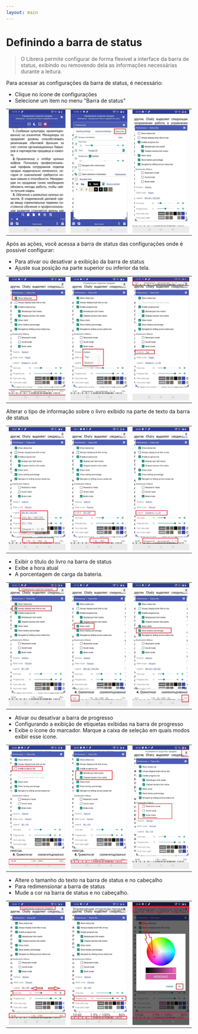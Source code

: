 ```yaml
---
layout: main
---
```


# Definindo a barra de status

> O Librera permite configurar de forma flexível a interface da barra de status, exibindo ou removendo dela as informações necessárias durante a leitura.

Para acessar as configurações da barra de status, é necessário:
* Clique no ícone de configurações
* Selecione um item no menu &quot;Barra de status&quot;

||||
|-|-|-|
|![](1.jpg)|![](2.jpg)|![](3.jpg)|

Após as ações, você acessa a barra de status das configurações onde é possível configurar:
* Para ativar ou desativar a exibição da barra de status
* Ajuste sua posição na parte superior ou inferior da tela.

||||
|-|-|-|
|![](20.jpg)|![](22.jpg)|![](21.jpg)|


Alterar o tipo de informação sobre o livro exibido na parte de texto da barra de status

||||
|-|-|-|
|![](30.jpg)|![](31.jpg)|![](32.jpg)|

* Exibir o título do livro na barra de status
* Exibe a hora atual
* A porcentagem de carga da bateria.

||||
|-|-|-|
|![](40.jpg)|![](41.jpg)|![](42.jpg)|


* Ativar ou desativar a barra de progresso
* Configurando a exibição de etiquetas exibidas na barra de progresso
* Exibe o ícone do marcador. Marque a caixa de seleção em quais modos exibir esse ícone.

||||
|-|-|-|
|![](50.jpg)|![](51.jpg)|![](52.jpg)|

* Altere o tamanho do texto na barra de status e no cabeçalho
* Para redimensionar a barra de status
* Mude a cor na barra de status e no cabeçalho.

||||
|-|-|-|
|![](60.jpg)|![](61.jpg)|![](622.jpg)|
